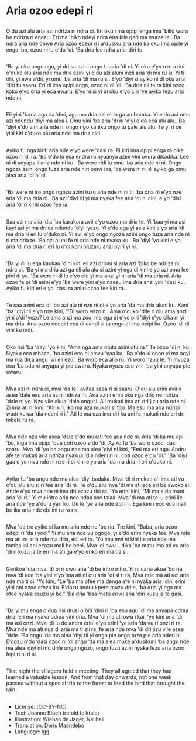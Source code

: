 # Aria ozoo edepi ri

##
O'du azi alu aria azi ndriza ni ndra
ci. Eri oku i ma opipi enga ima 'biko
wura be ndriza ri enazu. Eri ma
'biko ndeyi ndra ena kile geri ma
wuraa le. 'Ba ndra aria nde omve
Aria ozoo edepi ri i a'dusiku aria
nde ka oku ima opile yi enga 'bo,
ozoo ni lu e'do 'di. 'Ba dria lee ndra
aria 'diri tu.

##
'Ba yi oku ongo ngo, yi dri sa azini
ongo tu aria 'di ni. Yi oku e'yo nze
azini o'duko olu aria nde ma dria
azini yi o'du azi aluni inzii aria ‘di
ma ru si. Yi ti olii, yi ewa a'dii, yi
omu ‘ba aria ‘di ma ru si. E'yo ‘diyi
si ayiko ni di oku aria ‘diri fu saaru.
Eri di ima opipi enga, ozoo ni di ‘di.
‘Ba dria nii te ra kini ozoo koko e'yo
dria yi eca ewaru. E'yo ‘disi yi di
oku e'yo ciri ‘ye ayiko fezu aria nde
ni.

##
Eli yini 'baria aga ria ‘dini, agu ma
dria azi e'do ga ambamba. Yi e'do
aci omu azi ndundu ‘diyi ma alea i.
Omu yini 'ba aria 'di ni 'diyi e'do
eca alu alu. 'Ba 'diyi e'do vini aria
nde ni ongo ngo kaniku ongo tu
pale alu alu. Te yi ri ce yini kiri
o'duko olu aria nde ma dria cici.

##
Ayiko fu nga kiriti aria nde e'yo
were 'dasi ra. Ri kiri ima opipi enga
ra dika ozoo ri ‘di ra. 'Ba e'do ki eca
endra ru nyaanya azini vini ovuru
dikadika. Lee ni di anyapa li aria
nde ni ku. 'Ba were ridi lu omu 'ba
aria nde ni ni. Ongo ngoza azini
ongo tuza aria nde niri omvi i ra, 'ba
were ni rii di ayiko ga omu alea aria
'di ni ni.

##
'Ba were ni tro ongo ngozu azini
tuzu aria nde ni ni ti, 'ba dria rii e'yo
nze aria 'di ma dria ni. 'Ba azi 'diyi
rii yi ma nyaka fee aria 'di ni cici,
e'yo 'disi aria 'di ri kiriti ozoo fee ra.

##
Saa azi ma alia 'dia 'ba karakara avii e'yo ozoo ma dria te. Yi ‘baa
yi ma asi kayi azi yi ma drilea ndundu ‘diyi ‘yezu. Yi e'do ega yi
asia kini e'yo aria ‘di ma dria ri eri lu o'duko ni. Yi avii e'yo ongo
ngoza azini ongo tuza aria nde ni ri ma dria te. ‘Ba azi aluni fe ni
aria nde ni nyaka ku. 'Ba 'diyi 'yo kini e'yo aria 'di ma dria ri eri lu
o'dukoni oluzaru anzi nyiri yi ni.

##

##
'Ba yi di lu ega kaukau 'dini kini eli
azi drioni si aria azi 'biko be ndriza
ni ndra ci. 'Ba yi ma dria azi ga eli
alu alu si azini yi ega di kini e'yo azi
omu lee pini di yo. 'Ba were ri di lu
e'yo olu yi ma anzi yi ni aria 'di ma
dria ni. Aria ozoo fe pi 'di asini e'yo
'ba were yini e'yo nzezu ima dria
anzi yini 'dasi ku. Ayiko fu kiri eri
e'yo 'dasi ra ani ri ozoo fee kiri ra.

##
Te saa azini eca di 'ba azi alu ni nze ni di e'yo aria 'da ma dria
aluni ku. Kani 'ba 'diyi rii e'yo nze kini, “'Di woro enzo ni. Ama
o'duko 'dile ri olu ama anzi yini a'di 'yezu? Le ama anzi ma zoo,
ma ega di e'yo piri 'diyi e'yo cika ni yi ma dria. Aria ozoo edepiri
eca di candi si tu enga di ima opipi ku. Ozoo 'di di vini ku indi.

##

##
Oko risi 'ba 'dayi 'yo kini, “Ama nga
ama otuta azini otu ra.” Te ozoo 'di
ni ku. Nyaku eca mbaza, 'ba azini
eco ni amvu 'yaa ku. 'Ba e'do ki
onoo yi ma agyi ma rua dika angu
'wi eli ezu. 'Ba woro eca alio ru. Yi
woro nzuu te. Yi mvuza eca ‘ba ada
ni anyapa yi pie ewaru. Nyaka
nyaza eca vini ‘ba yini anyapa pie
ewaru.

##
Mva azi ni ndra ci, mva ‘da le I
avitaa asea ri si saaru. O'du alu
erini aviria asea ‘dale esu aria azini
ndriza ni. Aria azini erini oku nga
drio ne ndriza 'dale ni yo. Nzu vile
akua 'dale ongusi. A'i mukati ima ati
dri jizu aria nde ni. Zi ima ati ni kini,
“Kirikiri, iko ma aza mukati si foo.
Ma esu ma aria ndripi wudrikurua
‘dia ndeni ri i.” Ati le ma eza ima dri
ku ani fe mukati nde eri dri mbele
ru ra.

##
Mva nde nzu vile asea 'dale e'do mukati fee aria nde ni. Aria 'di ka
mu api 'bo, inga ima opipi 'bua coti ozoo e'do 'di. Ayiko fu 'ba woro
ozoo 'dasi saaru. Mva 'di 'yo ba angu nde ma alea 'diyi ni kini,
“Emi ma eri nga. Andru afe te mukati aria ndriza nyakua 'dia ndeni
ri ni, coti ozoo e'do 'di.” 'Ba 'diyi gaa e'yo mva nde ni nze ri si kini
e'yo aria 'da ma dria ri eri o'duko ni.

##

##
Ayiko fu 'ba angu nde ma alea 'diyi
badaka. Mva 'di ri mukati a'i ima ati
vu o'du alu alu si ri fee aria 'di ni. Te
o'du alu mva 'di ma ati eca eri be
awoko si. Ande e'yo mva nde ni ima
dri ezazu risi ra. 'Yo erini kini, “Mi
ma e'da mani aria 'di ri.” Yi mu
iritro aria nde ndaa ase talaa. Mva
'di ma ati te lu erini ile aria nde 'ye
a'duru yari ku. De le 'ye aria nde
ebi ini. Ega kini i eco eca mali be ika
aria nde ebi ini ru ra ria.

##
Mva 'da tre ayiko si ka mu aria nde
ne 'bo ria. Tre kini, ”Baba, aria ozoo
edepi ri 'da i yoo!” Yi mu aria nde
vu ogogo, yi e'do erini nyaka fee.
Mva nde ma ati zo aria nde ma dria,
ebi eri ra. 'Yo ima mvi ni kini ile aria
nde ma tamba ini ani ecazu mali be
beni. Mva 'di owu i, dika 'ba matu
ima ati vu aria 'di ri kuzu ja te eri
ma ati ga e'yo eriko eri ma tia si.

##
Gerikoa 'dia mva 'di pi ri owu aria
'di be iritro iritro. Yi ni caria akua ‘bo
ria mva ‘di ece ‘ba yini e'yo ima ati
ni otu aria 'di si ri ra. Mva nde ma
ati eci aria nde ma ti ci. 'Yo kini, “Le
'ba ma ofee ma denga afe ni nyaka
aria 'dini erini yini ani ozoo efezu
ku. E'dozu andru kpere muzu drile,
'ba dria yi nga ma ofee nyaka esuzu
yi be.” 'Ba dria 'baa matu erivu aria
'diri kuzu ja te gasi.

##
'Ba yi mu enga o'dua risi drusi o'biti
'dini ri 'ba esu agu 'di ma anyapa
odraa dria. Eri ma nyaka odraa vini
dria. Mva 'di ma ati owu i kai, 'yo
kini aria 'di ma asi onzi. Mva 'di lu
de andra erini e'yo erini 'ye aria 'da
vu ri onzi ri ra. Mva nde ma ati nga
di aria ma ti zii ra, fe aria nde mva
'di dri jizu vile asea 'dale. 'Ba angu
'da ma alea 'diyi tii yi ongo pie ongo
tuza pie aria nderi ni. E'dozu o'du
‘dasi ozoo ni ‘di angu ‘da ma alea
muke a'dusikuni ‘ba angu nde ma
alea ‘diyi ni mu drile ongo ngozu,
ongo tuzu azini nyaka fezu aria
ozoo fepi ri ni ri si.

##
That night the villagers held a
meeting. They all agreed that they
had learned a valuable lesson. And
from that day onwards, not one
week passed without a special trip
to the forest to feed the bird that
brought the rain.

##
* License: [CC-BY-NC]
* Text: Joanne Bloch (retold folktale)
* Illustration: Wiehan de Jager, Nalibali
* Translation: Doris Maandebo
* Language: lgg
